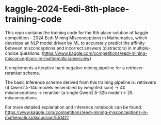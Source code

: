 # kaggle-2024-Eedi-8th-place-training-code
This repo contains the training code for the 8th place solution of kaggle competition - 2024 Eedi Mining Misconceptions in Mathematics, which develops an NLP model driven by ML to accurately predict the affinity between misconceptions and incorrect answers (distractors) in multiple-choice questions. (https://www.kaggle.com/competitions/eedi-mining-misconceptions-in-mathematics/overview)

It emplements a iterative hard negative mining pipeline for a retriever-reranker scheme.

The basic inference scheme derived from this training pipeline is:
retrievers (4 Qwen2.5-14b models ensembled by weighted sum) → 40 misconceptions → reranker (a single Qwen2.5-32b model)→ 25 misconceptions.

For more detailed explanation and inference notebook can be found:
https://www.kaggle.com/competitions/eedi-mining-misconceptions-in-mathematics/discussion/551412
